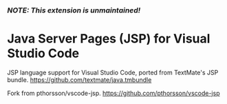### _NOTE: This extension is unmaintained!_

# Java Server Pages (JSP) for Visual Studio Code

JSP language support for Visual Studio Code, ported from TextMate's JSP bundle.
https://github.com/textmate/java.tmbundle

Fork from pthorsson/vscode-jsp.
https://github.com/pthorsson/vscode-jsp
